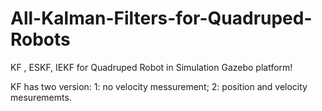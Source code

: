 # All-Kalman-Filters-for-Quadruped-Robots
KF , ESKF, IEKF for Quadruped Robot in Simulation Gazebo platform!



KF has two version: 1: no velocity messurement; 2: position and velocity mesurememts.

